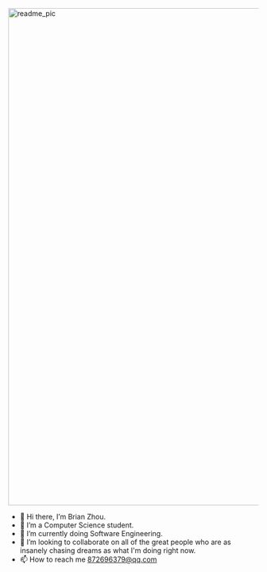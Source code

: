 <img width="1000" alt="readme_pic" src="https://user-images.githubusercontent.com/109346901/204639332-1fdf744a-1464-4ecc-ac18-add21663b287.png">




- 👋 Hi there, I’m Brian Zhou.
- 👀 I’m a Computer Science student.
- 🌱 I’m currently doing Software Engineering.
- 💞️ I’m looking to collaborate on all of the great people who are as insanely chasing dreams as what I'm doing right now. 
- 📫 How to reach me 872696379@qq.com

<!---
Brian24NX/Brian24NX is a ✨ special ✨ repository because its `README.md` (this file) appears on your GitHub profile.
You can click the Preview link to take a look at your changes.
--->

